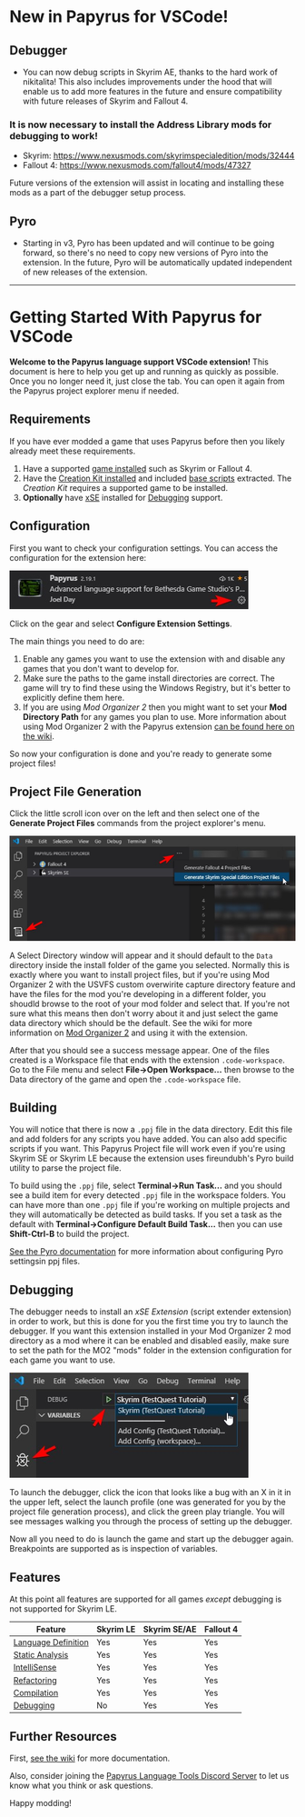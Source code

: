 # New in Papyrus for VSCode!

## Debugger

-   You can now debug scripts in Skyrim AE, thanks to the hard work of nikitalita! This also includes improvements under the hood that will enable us to add more features in the future and ensure compatibility with future releases of Skyrim and Fallout 4.

### It is now necessary to install the Address Library mods for debugging to work!

-   Skyrim: https://www.nexusmods.com/skyrimspecialedition/mods/32444
-   Fallout 4: https://www.nexusmods.com/fallout4/mods/47327

Future versions of the extension will assist in locating and installing these mods as a part of the debugger setup process.

## Pyro

-   Starting in v3, Pyro has been updated and will continue to be going forward, so there's no need to copy new versions of Pyro into the extension. In the future, Pyro will be automatically updated independent of new releases of the extension.

---

# Getting Started With Papyrus for VSCode

**Welcome to the Papyrus language support VSCode extension!** This document is here to help you get up and running as quickly as possible. Once you no longer need it, just close the tab. You can open it again from the Papyrus project explorer menu if needed.

## Requirements

If you have ever modded a game that uses Papyrus before then you likely already meet these requirements.

1. Have a supported [game installed](https://github.com/joelday/papyrus-lang/wiki/Game#installation) such as Skyrim or Fallout 4.
2. Have the [Creation Kit installed](https://github.com/joelday/papyrus-lang/wiki/Creation-Kit#installation) and included [base scripts](https://github.com/joelday/papyrus-lang/wiki/Glossary#base-script) extracted. The _Creation Kit_ requires a supported game to be installed.
3. **Optionally** have [xSE](https://github.com/joelday/papyrus-lang/wiki/Glossary#script-extender-xse-skse-f4se) installed for [Debugging](https://github.com/joelday/papyrus-lang/wiki/Debugging) support.

## Configuration

First you want to check your configuration settings. You can access the configuration for the extension here:

![Config](config.jpg)

Click on the gear and select **Configure Extension Settings**.

The main things you need to do are:

1. Enable any games you want to use the extension with and disable any games that you don't want to develop for.
2. Make sure the paths to the game install directories are correct. The game will try to find these using the Windows Registry, but it's better to explicitly define them here.
3. If you are using _Mod Organizer 2_ then you might want to set your **Mod Directory Path** for any games you plan to use. More information about using Mod Organizer 2 with the Papyrus extension [can be found here on the wiki](https://github.com/joelday/papyrus-lang/wiki/Using-Mod-Organizer-2).

So now your configuration is done and you're ready to generate some project files!

## Project File Generation

Click the little scroll icon over on the left and then select one of the **Generate Project Files** commands from the project explorer's menu.

![Menus](menus.jpg)

A Select Directory window will appear and it should default to the `Data` directory inside the install folder of the game you selected. Normally this is exactly where you want to install project files, but if you're using Mod Organizer 2 with the USVFS custom overwirite capture directory feature and have the files for the mod you're developing in a different folder, you shoudld browse to the root of your mod folder and select that. If you're not sure what this means then don't worry about it and just select the game data directory which should be the default. See the wiki for more information on [Mod Organizer 2](https://github.com/joelday/papyrus-lang/wiki/Using-Mod-Organizer-2) and using it with the extension.

After that you should see a success message appear. One of the files created is a Workspace file that ends with the extension `.code-workspace`. Go to the File menu and select **File->Open Workspace...** then browse to the Data directory of the game and open the `.code-workspace` file.

## Building

You will notice that there is now a `.ppj` file in the data directory. Edit this file and add folders for any scripts you have added. You can also add specific scripts if you want. This Papyrus Project file will work even if you're using Skyrim SE or Skyrim LE because the extension uses fireundubh's Pyro build utility to parse the project file.

To build using the `.ppj` file, select **Terminal->Run Task...** and you should see a build item for every detected `.ppj` file in the workspace folders. You can have more than one `.ppj` file if you're working on multiple projects and they will automatically be detected as build tasks. If you set a task as the default with **Terminal->Configure Default Build Task...** then you can use **Shift-Ctrl-B** to build the project.

[See the Pyro documentation](https://wiki.fireundubh.com/pyro) for more information about configuring Pyro settingsin ppj files.

## Debugging

The debugger needs to install an _xSE Extension_ (script extender extension) in order to work, but this is done for you the first time you try to launch the debugger. If you want this extension installed in your Mod Organizer 2 mod directory as a mod where it can be enabled and disabled easily, make sure to set the path for the MO2 "mods" folder in the extension configuration for each game you want to use.

![Debugging](debugging.jpg)

To launch the debugger, click the icon that looks like a bug with an X in it in the upper left, select the launch profile (one was generated for you by the project file generation process), and click the green play triangle. You will see messages walking you through the process of setting up the debugger.

Now all you need to do is launch the game and start up the debugger again. Breakpoints are supported as is inspection of variables.

## Features

At this point all features are supported for all games _except_ debugging is not supported for Skyrim LE.

| Feature                                                                                 | Skyrim LE | Skyrim SE/AE | Fallout 4 |
| --------------------------------------------------------------------------------------- | --------- | ------------ | --------- |
| [Language Definition](https://github.com/joelday/papyrus-lang/wiki/Language-Definition) | Yes       | Yes          | Yes       |
| [Static Analysis](https://github.com/joelday/papyrus-lang/wiki/Static-Analysis)         | Yes       | Yes          | Yes       |
| [IntelliSense](https://github.com/joelday/papyrus-lang/wiki/IntelliSense)               | Yes       | Yes          | Yes       |
| [Refactoring](https://github.com/joelday/papyrus-lang/wiki/Refactoring)                 | Yes       | Yes          | Yes       |
| [Compilation](https://github.com/joelday/papyrus-lang/wiki/Compilation)                 | Yes       | Yes          | Yes       |
| [Debugging](https://github.com/joelday/papyrus-lang/wiki/Debugging)                     | No        | Yes          | Yes       |

## Further Resources

First, [see the wiki](https://github.com/joelday/papyrus-lang/wiki) for more documentation.

Also, consider joining the [Papyrus Language Tools Discord Server](https://discord.gg/upNN3TJ) to let us know what you think or ask questions.

Happy modding!
